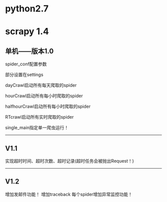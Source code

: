 # python2.7
# scrapy 1.4

## 单机——版本1.0

spider_conf配置参数

部分设置在settings

dayCrawl启动所有每天爬取的spider

hourCrawl启动所有每小时爬取的spider

halfhourCrawl启动所有每小时爬取的spider

RTcrawl启动所有实时爬取的spider

single_main指定单一爬虫运行！

---------------------------
## V1.1
实现超时时间、超时次数、超时记录(超时任务会被抛出Request！)

---------------------------
## V1.2
增加发邮件功能！
增加traceback
每个spider增加异常监控功能！
